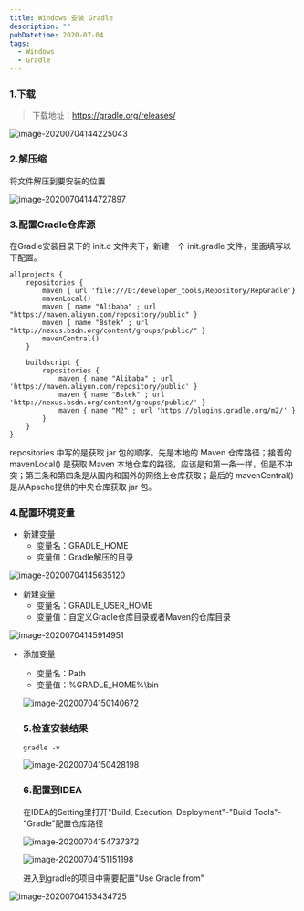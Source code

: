 ```yaml
---
title: Windows 安装 Gradle
description: ""
pubDatetime: 2020-07-04
tags:
  - Windows
  - Gradle
---
```


### 1.下载

> 下载地址：https://gradle.org/releases/

![image-20200704144225043](https://cxhello.oss-cn-beijing.aliyuncs.com/image/image-20200704144225043.png)

### 2.解压缩

将文件解压到要安装的位置

![image-20200704144727897](https://cxhello.oss-cn-beijing.aliyuncs.com/image/image-20200704144727897.png)

### 3.配置Gradle仓库源

在Gradle安装目录下的 init.d 文件夹下，新建一个 init.gradle 文件，里面填写以下配置。

```
allprojects {
    repositories {
        maven { url 'file:///D:/developer_tools/Repository/RepGradle'}
        mavenLocal()
        maven { name "Alibaba" ; url "https://maven.aliyun.com/repository/public" }
        maven { name "Bstek" ; url "http://nexus.bsdn.org/content/groups/public/" }
        mavenCentral()
    }

    buildscript { 
        repositories { 
            maven { name "Alibaba" ; url 'https://maven.aliyun.com/repository/public' }
            maven { name "Bstek" ; url 'http://nexus.bsdn.org/content/groups/public/' }
            maven { name "M2" ; url 'https://plugins.gradle.org/m2/' }
        }
    }
}
```

repositories 中写的是获取 jar 包的顺序。先是本地的 Maven 仓库路径；接着的 mavenLocal() 是获取 Maven 本地仓库的路径，应该是和第一条一样，但是不冲突；第三条和第四条是从国内和国外的网络上仓库获取；最后的 mavenCentral() 是从Apache提供的中央仓库获取 jar 包。

### 4.配置环境变量

- 新建变量
  - 变量名：GRADLE_HOME
  - 变量值：Gradle解压的目录

![image-20200704145635120](https://cxhello.oss-cn-beijing.aliyuncs.com/image/image-20200704145635120.png)

- 新建变量
  - 变量名：GRADLE_USER_HOME
  - 变量值：自定义Gradle仓库目录或者Maven的仓库目录

![image-20200704145914951](https://cxhello.oss-cn-beijing.aliyuncs.com/image/image-20200704145914951.png)

- 添加变量

  - 变量名：Path
  - 变量值：%GRADLE_HOME%\bin

  ![image-20200704150140672](https://cxhello.oss-cn-beijing.aliyuncs.com/image/image-20200704150140672.png)

  ### 5.检查安装结果

  `gradle -v`

  ![image-20200704150428198](https://cxhello.oss-cn-beijing.aliyuncs.com/image/image-20200704150428198.png)

  ### 6.配置到IDEA

  在IDEA的Setting里打开"Build, Execution, Deployment"-"Build Tools"-"Gradle"配置仓库路径

  ![image-20200704154737372](https://cxhello.oss-cn-beijing.aliyuncs.com/image/image-20200704154737372.png)
  
  ![image-20200704151151198](https://cxhello.oss-cn-beijing.aliyuncs.com/image/image-20200704151151198.png)
  
  进入到gradle的项目中需要配置"Use Gradle from"

![image-20200704153434725](https://cxhello.oss-cn-beijing.aliyuncs.com/image/image-20200704153434725.png)